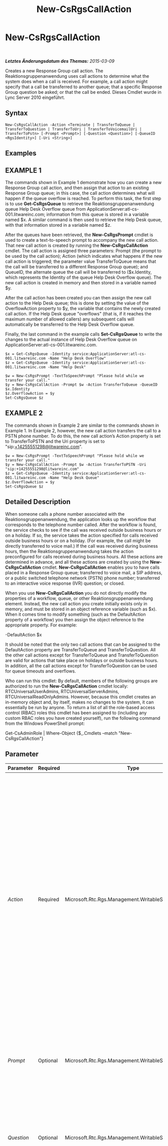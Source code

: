 ﻿---
title: New-CsRgsCallAction
TOCTitle: New-CsRgsCallAction
ms:assetid: 07b70bbd-8e2e-426f-8c30-29f74b07b55b
ms:mtpsurl: https://technet.microsoft.com/de-de/library/Gg398136(v=OCS.15)
ms:contentKeyID: 49293083
ms.date: 05/19/2016
mtps_version: v=OCS.15
ms.translationtype: HT
---

# New-CsRgsCallAction

 

_**Letztes Änderungsdatum des Themas:** 2015-03-09_

Creates a new Response Group call action. The Reaktionsgruppenanwendung uses call actions to determine what the system does when a call is received. For example, a call action might specify that a call be transferred to another queue; that a specific Response Group question be asked; or that the call be ended. Dieses Cmdlet wurde in Lync Server 2010 eingeführt.

## Syntax

    New-CsRgsCallAction -Action <Terminate | TransferToQueue | TransferToQuestion | TransferToUri | TransferToVoicemailUri | TransferToPstn> [-Prompt <Prompt>] [-Question <Question>] [-QueueID <RgsIdentity>] [-Uri <String>]

## Examples

## EXAMPLE 1

The commands shown in Example 1 demonstrate how you can create a new Response Group call action, and then assign that action to an existing Response Group queue; in this case, the call action determines what will happen if the queue overflow is reached. To perform this task, the first step is to use **Get-CsRgsQueue** to retrieve the Reaktionsgruppenanwendung queue Help Desk Overflow queue from ApplicationServer:atl-cs-001.litwareinc.com; information from this queue is stored in a variable named $x. A similar command is then used to retrieve the Help Desk queue, with that information stored in a variable named $z.

After the queues have been retrieved, the **New-CsRgsPrompt** cmdlet is used to create a text-to-speech prompt to accompany the new call action. That new call action is created by running the **New-CsRgsCallAction** cmdlet. The call action is assigned three parameters: Prompt (the prompt to be used by the call action); Action (which indicates what happens if the new call action is triggered; the parameter value TransferToQueue means that the call will be transferred to a different Response Group queue); and QueueID, the alternate queue the call will be transferred to ($x.Identity, which represents the Identity of the queue Help Desk Overflow queue). The new call action is created in memory and then stored in a variable named $y.

After the call action has been created you can then assign the new call action to the Help Desk queue; this is done by setting the value of the OverflowAction property to $y, the variable that contains the newly created call action. If the Help Desk queue "overflows" (that is, if it reaches the maximum number of allowed callers) any subsequent calls will automatically be transferred to the Help Desk Overflow queue.

Finally, the last command in the example calls **Set-CsRgsQueue** to write the changes to the actual instance of Help Desk Overflow queue on ApplicationServer:atl-cs-001.litwareinc.com.

    $x = Get-CsRgsQueue -Identity service:ApplicationServer:atl-cs-001.litwareinc.com -Name "Help Desk Overflow"
    $z = Get-CsRgsQueue -Identity service:ApplicationServer:atl-cs-001.litwareinc.com -Name "Help Desk"
    
    $w = New-CsRgsPrompt -TextToSpeechPrompt "Please hold while we transfer your call."
    $y = New-CsRgsCallAction -Prompt $w -Action TransferToQueue -QueueID $x.Identity
    $z.OverflowAction = $y
    Set-CsRgsQueue $z

## EXAMPLE 2

The commands shown in Example 2 are similar to the commands shown in Example 1. In Example 2, however, the new call action transfers the call to a PSTN phone number. To do this, the new call action’s Action property is set to TransferToPSTN and the Uri property is set to "sip:+14255551298@litwareinc.com".

    $w = New-CsRgsPrompt -TextToSpeechPrompt "Please hold while we transfer your call."
    $y = New-CsRgsCallAction -Prompt $w -Action TransferToPSTN -Uri "sip:+14255551298@litwareinc.com"
    $z = Get-CsRgsQueue -Identity service:ApplicationServer:atl-cs-001.litwareinc.com -Name "Help Desk Queue"
    $z.OverflowAction = $y
    Set-CsRgsQueue $z

## Detailed Description

When someone calls a phone number associated with the Reaktionsgruppenanwendung, the application looks up the workflow that corresponds to the telephone number called. After the workflow is found, the service checks to see if the call was received outside business hours or on a holiday. If so, the service takes the action specified for calls received outside business hours or on a holiday. (For example, the call might be directly transferred to voice mail.) If the call was received during business hours, then the Reaktionsgruppenanwendung takes the action preconfigured for calls received during business hours. All these actions are determined in advance, and all these actions are created by using the **New-CsRgsCallAction** cmdlet. **New-CsRgsCallAction** enables you to have calls placed in a Response Group queue; transferred to voice mail, a SIP address, or a public switched telephone network (PSTN) phone number; transferred to an interactive voice response (IVR) question; or closed.

When you use **New-CsRgsCallAction** you do not directly modify the properties of a workflow, queue, or other Reaktionsgruppenanwendung element. Instead, the new call action you create initially exists only in memory, and must be stored in an object reference variable (such as $x). When it comes time to modify something (such as the DefaultAction property of a workflow) you then assign the object reference to the appropriate property. For example:

\-DefaultAction $x

It should be noted that the only two call actions that can be assigned to the DefaultAction property are TransferToQueue and TransferToQuestion. All the other call actions except for TransferToQueue and TransferToQuestion are valid for actions that take place on holidays or outside business hours. In addition, all the call actions except for TransferToQuestion can be used for queue timeouts and overflows.

Who can run this cmdlet: By default, members of the following groups are authorized to run the **New-CsRgsCallAction** cmdlet locally: RTCUniversalUserAdmins, RTCUniversalServerAdmins, RTCUniversalReadOnlyAdmins. However, because this cmdlet creates an in-memory object and, by itself, makes no changes to the system, it can essentially be run by anyone. To return a list of all the role-based access control (RBAC) roles this cmdlet has been assigned to (including any custom RBAC roles you have created yourself), run the following command from the Windows PowerShell prompt:

Get-CsAdminRole | Where-Object {$\_.Cmdlets –match "New-CsRgsCallAction"}

## Parameter


<table>
<colgroup>
<col style="width: 25%" />
<col style="width: 25%" />
<col style="width: 25%" />
<col style="width: 25%" />
</colgroup>
<thead>
<tr class="header">
<th>Parameter</th>
<th>Required</th>
<th>Type</th>
<th>Description</th>
</tr>
</thead>
<tbody>
<tr class="odd">
<td><p><em>Action</em></p></td>
<td><p>Required</p></td>
<td><p>Microsoft.Rtc.Rgs.Management.WritableSettings.Action</p></td>
<td><p>Represents the call action to be taken. The Action must be set to one of the following values:</p>
<p>Terminate – The call is terminated.</p>
<p>TransferToQueue – The call is transferred to a Response Group queue.</p>
<p>TransferToQuestion – The call is transferred to a Response Group question.</p>
<p>TransferToUri – The call is transferred to the specified SIP Uniform Resource Identifier (URI).</p>
<p>TransferToVoiceMailUri – The call is transferred to voice mail.</p>
<p>TransferToPSTN – The call is transferred to a public switched telephone network (PSTN) telephone.</p>
<p>The Action must be specified each time you create a new call action; there is no default value.</p></td>
</tr>
<tr class="even">
<td><p><em>Prompt</em></p></td>
<td><p>Optional</p></td>
<td><p>Microsoft.Rtc.Rgs.Management.WritableSettings.Prompt</p></td>
<td><p>Prompt to be played before the call action takes place. (For example, &quot;Please hold while your call is transferred.&quot;) Prompts must be created by using the <strong>New-CsRgsPrompt</strong> cmdlet.</p></td>
</tr>
<tr class="odd">
<td><p><em>Question</em></p></td>
<td><p>Optional</p></td>
<td><p>Microsoft.Rtc.Rgs.Management.WritableSettings.Question</p></td>
<td><p>Question to be asked if the Action has been set to TransferToQuestion. The question must be created by using the <strong>New-CsRgsQuestion</strong> cmdlet.</p>
<p>This parameter is required if the Action has been set to TransferToQuestion.</p></td>
</tr>
<tr class="even">
<td><p><em>QueueID</em></p></td>
<td><p>Optional</p></td>
<td><p>Microsoft.Rtc.Rgs.Management.RgsIdentity</p></td>
<td><p>Identity of the Response Group queue the call should be transferred to (assuming that the Action has been set to TransferToQueue). The QueueID is best specified by using <strong>Get-CsRgsQueue</strong> to retrieve the Identity of the relevant queue.</p>
<p>This parameter is required if the Action is set to TransferToQueue.</p></td>
</tr>
<tr class="odd">
<td><p><em>Uri</em></p></td>
<td><p>Optional</p></td>
<td><p>System.String</p></td>
<td><p>SIP address, voice mail URI, or PSTN telephone number that the call should be transferred to.</p>
<p>This parameter is required if the Action has been set to TransferToUri; TransferToVoiceMailUri; or TransferToPSTN.</p></td>
</tr>
</tbody>
</table>


## Input Types

None. **New-CsRgsCallAction** does not accept pipelined input.

## Return Types

**New-CsRgsCallAction** creates new instances of the Microsoft.Rtc.Rgs.Management.WritableSettings.CallAction object.

## Siehe auch

#### Weitere Ressourcen

[New-CsRgsQueue](new-csrgsqueue.md)  
[Set-CsRgsQueue](set-csrgsqueue.md)

